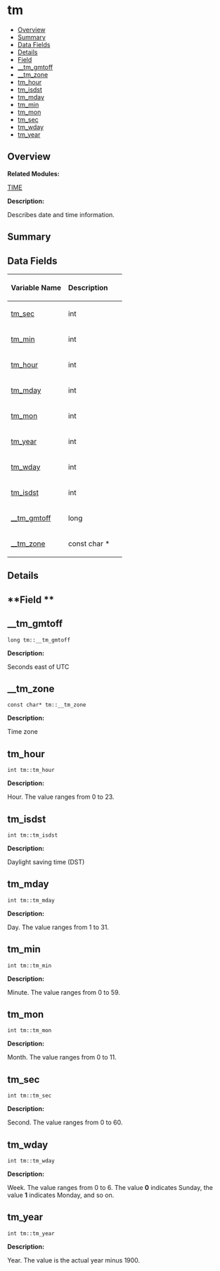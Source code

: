 # tm<a name="ZH-CN_TOPIC_0000001055358158"></a>

-   [Overview](#section213291014165637)
-   [Summary](#section2100853605165637)
-   [Data Fields](#pub-attribs)
-   [Details](#section1912810085165637)
-   [Field](#section627624112165637)
-   [\_\_tm\_gmtoff](#ab077b3fcacf0aa575918483856c9cc7c)
-   [\_\_tm\_zone](#ada643d899220f1284814158a9efaf0f0)
-   [tm\_hour](#a3e7ca4e37f1abcaf56b8a916c38eb9fe)
-   [tm\_isdst](#a5645ca0580c8ab2c24f6c2965d9c9f9c)
-   [tm\_mday](#ab8d8904bad43b0c8b96e61941c5b5310)
-   [tm\_min](#af414eb7c86cc3099595211eee4d4211b)
-   [tm\_mon](#a112ac36fa2f593777138a417cf031e17)
-   [tm\_sec](#a4d098a9a5c03a00b2ee61e10851de81e)
-   [tm\_wday](#afe81a8c46f1c693c43f259b288859f4f)
-   [tm\_year](#a33adf78fd6476b2120ce3b9c4a852053)

## **Overview**<a name="section213291014165637"></a>

**Related Modules:**

[TIME](TIME.md)

**Description:**

Describes date and time information. 

## **Summary**<a name="section2100853605165637"></a>

## Data Fields<a name="pub-attribs"></a>

<a name="table1052911242165637"></a>
<table><thead align="left"><tr id="row2092348828165637"><th class="cellrowborder" valign="top" width="50%" id="mcps1.1.3.1.1"><p id="p688383844165637"><a name="p688383844165637"></a><a name="p688383844165637"></a>Variable Name</p>
</th>
<th class="cellrowborder" valign="top" width="50%" id="mcps1.1.3.1.2"><p id="p1222123289165637"><a name="p1222123289165637"></a><a name="p1222123289165637"></a>Description</p>
</th>
</tr>
</thead>
<tbody><tr id="row231482111165637"><td class="cellrowborder" valign="top" width="50%" headers="mcps1.1.3.1.1 "><p id="p1278393952165637"><a name="p1278393952165637"></a><a name="p1278393952165637"></a><a href="tm.md#a4d098a9a5c03a00b2ee61e10851de81e">tm_sec</a></p>
</td>
<td class="cellrowborder" valign="top" width="50%" headers="mcps1.1.3.1.2 "><p id="p1502865552165637"><a name="p1502865552165637"></a><a name="p1502865552165637"></a>int </p>
</td>
</tr>
<tr id="row230061828165637"><td class="cellrowborder" valign="top" width="50%" headers="mcps1.1.3.1.1 "><p id="p399121745165637"><a name="p399121745165637"></a><a name="p399121745165637"></a><a href="tm.md#af414eb7c86cc3099595211eee4d4211b">tm_min</a></p>
</td>
<td class="cellrowborder" valign="top" width="50%" headers="mcps1.1.3.1.2 "><p id="p445927044165637"><a name="p445927044165637"></a><a name="p445927044165637"></a>int </p>
</td>
</tr>
<tr id="row649943631165637"><td class="cellrowborder" valign="top" width="50%" headers="mcps1.1.3.1.1 "><p id="p1557346461165637"><a name="p1557346461165637"></a><a name="p1557346461165637"></a><a href="tm.md#a3e7ca4e37f1abcaf56b8a916c38eb9fe">tm_hour</a></p>
</td>
<td class="cellrowborder" valign="top" width="50%" headers="mcps1.1.3.1.2 "><p id="p862583660165637"><a name="p862583660165637"></a><a name="p862583660165637"></a>int </p>
</td>
</tr>
<tr id="row1710551281165637"><td class="cellrowborder" valign="top" width="50%" headers="mcps1.1.3.1.1 "><p id="p909730434165637"><a name="p909730434165637"></a><a name="p909730434165637"></a><a href="tm.md#ab8d8904bad43b0c8b96e61941c5b5310">tm_mday</a></p>
</td>
<td class="cellrowborder" valign="top" width="50%" headers="mcps1.1.3.1.2 "><p id="p1297981051165637"><a name="p1297981051165637"></a><a name="p1297981051165637"></a>int </p>
</td>
</tr>
<tr id="row125341739165637"><td class="cellrowborder" valign="top" width="50%" headers="mcps1.1.3.1.1 "><p id="p2014893510165637"><a name="p2014893510165637"></a><a name="p2014893510165637"></a><a href="tm.md#a112ac36fa2f593777138a417cf031e17">tm_mon</a></p>
</td>
<td class="cellrowborder" valign="top" width="50%" headers="mcps1.1.3.1.2 "><p id="p1687688377165637"><a name="p1687688377165637"></a><a name="p1687688377165637"></a>int </p>
</td>
</tr>
<tr id="row1992725178165637"><td class="cellrowborder" valign="top" width="50%" headers="mcps1.1.3.1.1 "><p id="p175182350165637"><a name="p175182350165637"></a><a name="p175182350165637"></a><a href="tm.md#a33adf78fd6476b2120ce3b9c4a852053">tm_year</a></p>
</td>
<td class="cellrowborder" valign="top" width="50%" headers="mcps1.1.3.1.2 "><p id="p1170264427165637"><a name="p1170264427165637"></a><a name="p1170264427165637"></a>int </p>
</td>
</tr>
<tr id="row259585164165637"><td class="cellrowborder" valign="top" width="50%" headers="mcps1.1.3.1.1 "><p id="p291048426165637"><a name="p291048426165637"></a><a name="p291048426165637"></a><a href="tm.md#afe81a8c46f1c693c43f259b288859f4f">tm_wday</a></p>
</td>
<td class="cellrowborder" valign="top" width="50%" headers="mcps1.1.3.1.2 "><p id="p257709963165637"><a name="p257709963165637"></a><a name="p257709963165637"></a>int </p>
</td>
</tr>
<tr id="row1705036226165637"><td class="cellrowborder" valign="top" width="50%" headers="mcps1.1.3.1.1 "><p id="p1189608357165637"><a name="p1189608357165637"></a><a name="p1189608357165637"></a><a href="tm.md#a5645ca0580c8ab2c24f6c2965d9c9f9c">tm_isdst</a></p>
</td>
<td class="cellrowborder" valign="top" width="50%" headers="mcps1.1.3.1.2 "><p id="p1383255074165637"><a name="p1383255074165637"></a><a name="p1383255074165637"></a>int </p>
</td>
</tr>
<tr id="row1493074539165637"><td class="cellrowborder" valign="top" width="50%" headers="mcps1.1.3.1.1 "><p id="p1044077013165637"><a name="p1044077013165637"></a><a name="p1044077013165637"></a><a href="tm.md#ab077b3fcacf0aa575918483856c9cc7c">__tm_gmtoff</a></p>
</td>
<td class="cellrowborder" valign="top" width="50%" headers="mcps1.1.3.1.2 "><p id="p1498349964165637"><a name="p1498349964165637"></a><a name="p1498349964165637"></a>long </p>
</td>
</tr>
<tr id="row2082073370165637"><td class="cellrowborder" valign="top" width="50%" headers="mcps1.1.3.1.1 "><p id="p284689614165637"><a name="p284689614165637"></a><a name="p284689614165637"></a><a href="tm.md#ada643d899220f1284814158a9efaf0f0">__tm_zone</a></p>
</td>
<td class="cellrowborder" valign="top" width="50%" headers="mcps1.1.3.1.2 "><p id="p1381101024165637"><a name="p1381101024165637"></a><a name="p1381101024165637"></a>const char * </p>
</td>
</tr>
</tbody>
</table>

## **Details**<a name="section1912810085165637"></a>

## **Field **<a name="section627624112165637"></a>

## \_\_tm\_gmtoff<a name="ab077b3fcacf0aa575918483856c9cc7c"></a>

```
long tm::__tm_gmtoff
```

 **Description:**

Seconds east of UTC 

## \_\_tm\_zone<a name="ada643d899220f1284814158a9efaf0f0"></a>

```
const char* tm::__tm_zone
```

 **Description:**

Time zone 

## tm\_hour<a name="a3e7ca4e37f1abcaf56b8a916c38eb9fe"></a>

```
int tm::tm_hour
```

 **Description:**

Hour. The value ranges from 0 to 23. 

## tm\_isdst<a name="a5645ca0580c8ab2c24f6c2965d9c9f9c"></a>

```
int tm::tm_isdst
```

 **Description:**

Daylight saving time \(DST\) 

## tm\_mday<a name="ab8d8904bad43b0c8b96e61941c5b5310"></a>

```
int tm::tm_mday
```

 **Description:**

Day. The value ranges from 1 to 31. 

## tm\_min<a name="af414eb7c86cc3099595211eee4d4211b"></a>

```
int tm::tm_min
```

 **Description:**

Minute. The value ranges from 0 to 59. 

## tm\_mon<a name="a112ac36fa2f593777138a417cf031e17"></a>

```
int tm::tm_mon
```

 **Description:**

Month. The value ranges from 0 to 11. 

## tm\_sec<a name="a4d098a9a5c03a00b2ee61e10851de81e"></a>

```
int tm::tm_sec
```

 **Description:**

Second. The value ranges from 0 to 60. 

## tm\_wday<a name="afe81a8c46f1c693c43f259b288859f4f"></a>

```
int tm::tm_wday
```

 **Description:**

Week. The value ranges from 0 to 6. The value  **0**  indicates Sunday, the value  **1**  indicates Monday, and so on. 

## tm\_year<a name="a33adf78fd6476b2120ce3b9c4a852053"></a>

```
int tm::tm_year
```

 **Description:**

Year. The value is the actual year minus 1900. 

